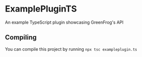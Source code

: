 # ExamplePluginTS

An example TypeScript plugin showcasing GreenFrog's API

## Compiling

You can compile this project by running `npx tsc exampleplugin.ts`
